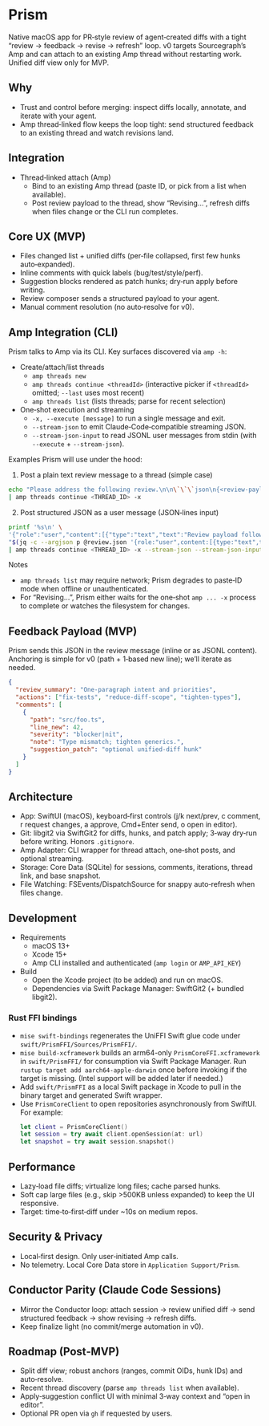 # Prism

Native macOS app for PR‑style review of agent‑created diffs with a tight “review → feedback → revise → refresh” loop. v0 targets Sourcegraph’s Amp and can attach to an existing Amp thread without restarting work. Unified diff view only for MVP.

## Why
- Trust and control before merging: inspect diffs locally, annotate, and iterate with your agent.
- Amp thread‑linked flow keeps the loop tight: send structured feedback to an existing thread and watch revisions land.

## Integration
- Thread‑linked attach (Amp)
  - Bind to an existing Amp thread (paste ID, or pick from a list when available).
  - Post review payload to the thread, show “Revising…”, refresh diffs when files change or the CLI run completes.

## Core UX (MVP)
- Files changed list + unified diffs (per‑file collapsed, first few hunks auto‑expanded).
- Inline comments with quick labels (bug/test/style/perf).
- Suggestion blocks rendered as patch hunks; dry‑run apply before writing.
- Review composer sends a structured payload to your agent.
- Manual comment resolution (no auto‑resolve for v0).

## Amp Integration (CLI)
Prism talks to Amp via its CLI. Key surfaces discovered via `amp -h`:

- Create/attach/list threads
  - `amp threads new`
  - `amp threads continue <threadId>` (interactive picker if `<threadId>` omitted; `--last` uses most recent)
  - `amp threads list` (lists threads; parse for recent selection)
- One‑shot execution and streaming
  - `-x, --execute [message]` to run a single message and exit.
  - `--stream-json` to emit Claude‑Code‑compatible streaming JSON.
  - `--stream-json-input` to read JSONL user messages from stdin (with `--execute` + `--stream-json`).

Examples Prism will use under the hood:

1) Post a plain text review message to a thread (simple case)

```bash
echo "Please address the following review.\n\n\`\`\`json\n{<review-payload>}\n\`\`\`" \
| amp threads continue <THREAD_ID> -x
```

2) Post structured JSON as a user message (JSON‑lines input)

```bash
printf '%s\n' \
'{"role":"user","content":[{"type":"text","text":"Review payload follows as JSON."}]}' \
"$(jq -c --argjson p @review.json '{role:"user",content:[{type:"text",text:($p|tojson)}]}')" \
| amp threads continue <THREAD_ID> -x --stream-json --stream-json-input
```

Notes
- `amp threads list` may require network; Prism degrades to paste‑ID mode when offline or unauthenticated.
- For “Revising…”, Prism either waits for the one‑shot `amp ... -x` process to complete or watches the filesystem for changes.

## Feedback Payload (MVP)
Prism sends this JSON in the review message (inline or as JSONL content). Anchoring is simple for v0 (path + 1‑based new line); we’ll iterate as needed.

```json
{
  "review_summary": "One-paragraph intent and priorities",
  "actions": ["fix-tests", "reduce-diff-scope", "tighten-types"],
  "comments": [
    {
      "path": "src/foo.ts",
      "line_new": 42,
      "severity": "blocker|nit",
      "note": "Type mismatch; tighten generics.",
      "suggestion_patch": "optional unified-diff hunk"
    }
  ]
}
```

## Architecture
- App: SwiftUI (macOS), keyboard‑first controls (j/k next/prev, c comment, r request changes, a approve, Cmd+Enter send, o open in editor).
- Git: libgit2 via SwiftGit2 for diffs, hunks, and patch apply; 3‑way dry‑run before writing. Honors `.gitignore`.
- Amp Adapter: CLI wrapper for thread attach, one‑shot posts, and optional streaming.
- Storage: Core Data (SQLite) for sessions, comments, iterations, thread link, and base snapshot.
- File Watching: FSEvents/DispatchSource for snappy auto‑refresh when files change.

## Development
- Requirements
  - macOS 13+
  - Xcode 15+
  - Amp CLI installed and authenticated (`amp login` or `AMP_API_KEY`)
- Build
  - Open the Xcode project (to be added) and run on macOS.
  - Dependencies via Swift Package Manager: SwiftGit2 (+ bundled libgit2).

### Rust FFI bindings
- `mise swift-bindings` regenerates the UniFFI Swift glue code under `swift/PrismFFI/Sources/PrismFFI/`.
- `mise build-xcframework` builds an arm64-only `PrismCoreFFI.xcframework` in `swift/PrismFFI/` for consumption via Swift Package Manager. Run `rustup target add aarch64-apple-darwin` once before invoking if the target is missing. (Intel support will be added later if needed.)
- Add `swift/PrismFFI` as a local Swift package in Xcode to pull in the binary target and generated Swift wrapper.
- Use `PrismCoreClient` to open repositories asynchronously from SwiftUI. For example:
  ```swift
  let client = PrismCoreClient()
  let session = try await client.openSession(at: url)
  let snapshot = try await session.snapshot()
  ```

## Performance
- Lazy‑load file diffs; virtualize long files; cache parsed hunks.
- Soft cap large files (e.g., skip >500KB unless expanded) to keep the UI responsive.
- Target: time‑to‑first‑diff under ~10s on medium repos.

## Security & Privacy
- Local‑first design. Only user‑initiated Amp calls.
- No telemetry. Local Core Data store in `Application Support/Prism`.

## Conductor Parity (Claude Code Sessions)
- Mirror the Conductor loop: attach session → review unified diff → send structured feedback → show revising → refresh diffs.
- Keep finalize light (no commit/merge automation in v0).

## Roadmap (Post‑MVP)
- Split diff view; robust anchors (ranges, commit OIDs, hunk IDs) and auto‑resolve.
- Recent thread discovery (parse `amp threads list` when available).
- Apply‑suggestion conflict UI with minimal 3‑way context and “open in editor”.
- Optional PR open via `gh` if requested by users.
